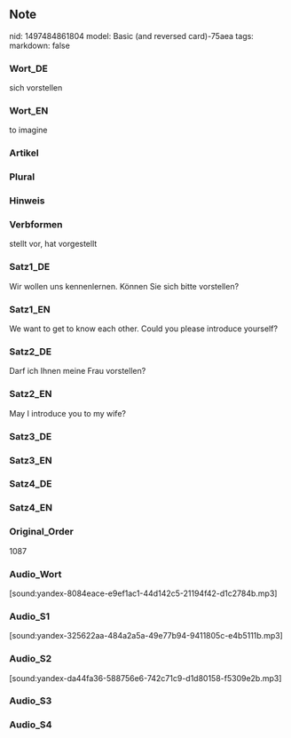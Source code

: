 ## Note
nid: 1497484861804
model: Basic (and reversed card)-75aea
tags: 
markdown: false

### Wort_DE
sich vorstellen

### Wort_EN
to imagine

### Artikel


### Plural


### Hinweis


### Verbformen
stellt vor, hat vorgestellt

### Satz1_DE
Wir wollen uns kennenlernen. Können Sie sich bitte vorstellen?

### Satz1_EN
We want to get to know each other. Could you please introduce yourself?

### Satz2_DE
Darf ich Ihnen meine Frau vorstellen?

### Satz2_EN
May I introduce you to my wife?

### Satz3_DE


### Satz3_EN


### Satz4_DE


### Satz4_EN


### Original_Order
1087

### Audio_Wort
[sound:yandex-8084eace-e9ef1ac1-44d142c5-21194f42-d1c2784b.mp3]

### Audio_S1
[sound:yandex-325622aa-484a2a5a-49e77b94-9411805c-e4b5111b.mp3]

### Audio_S2
[sound:yandex-da44fa36-588756e6-742c71c9-d1d80158-f5309e2b.mp3]

### Audio_S3


### Audio_S4


